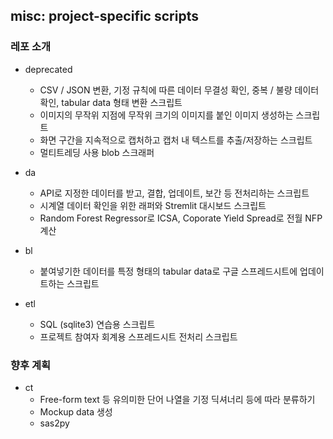 ## misc: project-specific scripts
### 레포 소개
* deprecated
    * CSV / JSON 변환, 기정 규칙에 따른 데이터 무결성 확인, 중복 / 불량 데이터 확인, tabular data 형태 변환 스크립트
    * 이미지의 무작위 지점에 무작위 크기의 이미지를 붙인 이미지 생성하는 스크립트
    * 화면 구간을 지속적으로 캡처하고 캡처 내 텍스트를 추출/저장하는 스크립트
    * 멀티트레딩 사용 blob 스크래퍼

* da
    * API로 지정한 데이터를 받고, 결합, 업데이트, 보간 등 전처리하는 스크립트
    * 시계열 데이터 확인을 위한 래퍼와 Stremlit 대시보드 스크립트
    * Random Forest Regressor로 ICSA, Coporate Yield Spread로 전월 NFP 계산

* bl
    * 붙여넣기한 데이터를 특정 형태의 tabular data로 구글 스프레드시트에 업데이트하는 스크립트

* etl
    * SQL (sqlite3) 연습용 스크립트
    * 프로젝트 참여자 회계용 스프레드시트 전처리 스크립트

### 향후 계획
* ct
    * Free-form text 등 유의미한 단어 나열을 기정 딕셔너리 등에 따라 분류하기
    * Mockup data 생성
    * sas2py